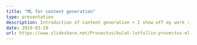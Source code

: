 ```yaml
---
title: "ML for content generation"
type: presentation
description: Introduction of content generation + I show off my work :)
date: 2019-03-19
url: https://www.slideshare.net/Provectus/bulat-lutfullin-provectus-ml-for-content-generation-how-to-generate-a-level-for-hotline-miami-2
---
```


